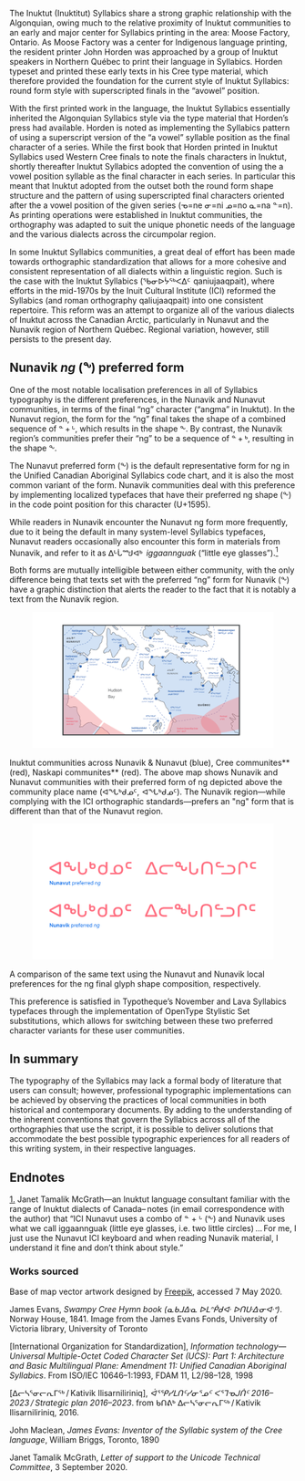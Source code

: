 The Inuktut (Inuktitut) Syllabics share a strong graphic relationship with the Algonquian, owing much to the relative proximity of Inuktut communities to an early and major center for Syllabics printing in the area: Moose Factory, Ontario. As Moose Factory was a center for Indigenous language printing, the resident printer John Horden was approached by a group of Inuktut speakers in Northern Québec to print their language in Syllabics. Horden typeset and printed these early texts in his Cree type material, which therefore provided the foundation for the current style of Inuktut Syllabics: round form style with superscripted finals in the “avowel” position.

With the first printed work in the language, the Inuktut Syllabics essentially inherited the Algonquian Syllabics style via the type material that Horden’s press had available. Horden is noted as implementing the Syllabics pattern of using a superscript version of the “a vowel” syllable position as the final character of a series. While the first book that Horden printed in Inuktut Syllabics used Western Cree finals to note the finals characters in Inuktut, shortly thereafter Inuktut Syllabics adopted the convention of using the a vowel position syllable as the final character in each series. In particular this meant that Inuktut adopted from the outset both the round form shape structure and the pattern of using superscripted final characters oriented after the a vowel position of the given series (ᓀ=ne ᓂ=ni ᓄ=no ᓇ=na ᓐ=n). As printing operations were established in Inuktut communities, the orthography was adapted to suit the unique phonetic needs of the language and the various dialects across the circumpolar region.

​​In some Inuktut Syllabics communities, a great deal of effort has been made towards orthographic standardization that allows for a more cohesive and consistent representation of all dialects within a linguistic region. Such is the case with the Inuktut Syllabics (ᖃᓂᐅᔮᖅᐸᐃᑦ  qaniujaaqpait), where efforts in the mid-1970s by the Inuit Cultural Institute (ICI) reformed the Syllabics (and roman orthography qaliujaaqpait) into one consistent repertoire. This reform was an attempt to organize all of the various dialects of Inuktut across the Canadian Arctic, particularly in Nunavut and the Nunavik region of Northern Québec. Regional variation, however, still persists to the present day.

## Nunavik *ng* (ᖕ) preferred form

One of the most notable localisation preferences in all of Syllabics typography is the different preferences, in the Nunavik and Nunavut communities, in terms of the final “ng” character (“angma” in Inuktut). In the Nunavut region, the form for the “ng” final takes the shape of a combined sequence of ᓐ + ᒡ, which results in the shape ᖕ. By contrast, the Nunavik region’s communities prefer their “ng” to be a sequence of ᓐ + ᒃ, resulting in the shape ᖕ.

The Nunavut preferred form (ᖕ) is the default representative form for ng in the Unified Canadian Aboriginal Syllabics code chart, and it is also the most common variant of the form. Nunavik communities deal with this preference by implementing localized typefaces that have their preferred ng shape (ᖕ) in the code point position for this character (U+1595).

While readers in Nunavik encounter the Nunavut ng form more frequently, due to it being the default in many system-level Syllabics typefaces, Nunavut readers occasionally also encounter this form in materials from Nunavik, and refer to it as ᐃᒡᒑᙳᐊᒃ  *iggaannguak* (“little eye glasses”).<a id="back-1" href="#1"><sup>1</sup></a>

Both forms are mutually intelligible between either community, with the only difference being that texts set with the preferred “ng” form for Nunavik (ᖕ) have a graphic distinction that alerts the reader to the fact that it is notably a text from the Nunavik region.

<figure>

![A map of the Nunavut and Nunavik regions and their respective communities who use Syllabics](images/article_03_figure_01.svg)

</figure>
<figcaption>Inuktut communities across Nunavik & Nunavut (blue), Cree communites** (red), Naskapi communites** (red). The above map shows Nunavik and Nunavut communities with their preferred form of ng depicted above the community place name (ᐊᖓᒃᑯᓄᑦ,  ᐊᖓᒃᑯᓄᑦ). The Nunavik region—while complying with the ICI orthographic standards—prefers an "ng" form that is different than that of the Nunavut region.</figcaption>

<figure>

![Comparing the preferred representation of the Nunavut and Nunavik ng final form](images/article_03_figure_02.svg)

</figure>
<figcaption>A comparison of the same text using the Nunavut and Nunavik local preferences for the ng final glyph shape composition, respectively.</figcaption>

This preference is satisfied in Typotheque’s November and Lava Syllabics typefaces through the implementation of OpenType Stylistic Set substitutions, which allows for switching between these two preferred character variants for these user communities.

## In summary
The typography of the Syllabics may lack a formal body of literature that users can consult; however, professional typographic implementations can be achieved by observing the practices of local communities in both historical and contemporary documents. By adding to the understanding of the inherent conventions that govern the Syllabics across all of the orthographies that use the script, it is possible to deliver solutions that accommodate the best possible typographic experiences for all readers of this writing system, in their respective languages.

## Endnotes

<a id="1" href="#back-1">1.</a> Janet Tamalik McGrath—an Inuktut language consultant familiar with the range of Inuktut dialects of Canada– notes (in email correspondence with the author) that “ICI Nunavut uses a combo of ᓐ + ᒡ (ᖕ) and Nunavik uses what we call iggaannguak (little eye glasses, i.e. two little circles) … For me, I just use the Nunavut ICI keyboard and when reading Nunavik material, I understand it fine and don’t think about style.”

### Works sourced

Base of map vector artwork designed by [Freepik](https://www.freepik.com/free-photos-vectors/travel), accessed 7 May 2020.

James Evans, *Swampy Cree Hymn book (ᓇᑲᒧᐏᓇ ᐅᒪᐢᑮᑯᐘ ᐅᑎᑘᐏᓂᐘᐤ)*. Norway House, 1841. Image from the James Evans Fonds, University of Victoria library, University of Toronto

[International Organization for Standardization], *Information technology—Universal Multiple-Octet Coded Character Set (UCS): Part 1: Architecture and Basic Multilingual Plane: Amendment 11: Unified Canadian Aboriginal Syllabics*. From ISO/IEC 10646–1:1993, FDAM 11, L2/98–128, 1998

[ᐃᓕᓴᕐᓂᓕᕆᒥᖅ / Kativik Ilisarniliriniq], *ᐋᕐᕐᑭᓯᒪᑎᑦᓯᓂᕐᓄᑦ ᐸᕐᒣᓀᒍᑏᑦ 2016–2023 / Strategic plan 2016–2023*. from ᑲᑎᕕᒃ ᐃᓕᓴᕐᓂᓕᕆᒥᖅ / Kativik Ilisarniliriniq, 2016.

John Maclean, *James Evans: Inventor of the Syllabic system of the Cree language*, William Briggs, Toronto, 1890

Janet Tamalik McGrath, *Letter of support to the Unicode Technical Committee*, 3 September 2020.
